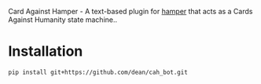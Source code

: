 Card Against Hamper - A text-based plugin for [hamper][hamper_repo] that acts as a Cards 
Against Humanity state machine..

Installation
============

```shell
pip install git+https://github.com/dean/cah_bot.git
```

[hamper_repo]:https://github.com/hamperbot/hamper
